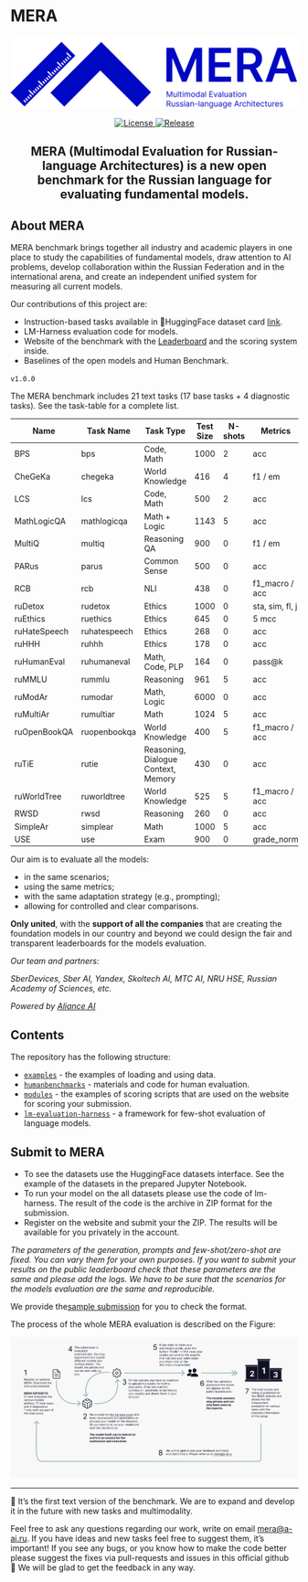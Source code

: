 # MERA

<p align="center">
  <picture>
    <img alt="MERA" src="docs/mera-logo.svg" style="max-width: 100%;">
  </picture>
</p>

<p align="center">
    <a href="https://opensource.org/licenses/MIT">
    <img alt="License" src="https://img.shields.io/badge/License-MIT-yellow.svg">
    </a>
    <a href="https://github.com/ai-forever/MERA/releases">
    <img alt="Release" src="https://img.shields.io/badge/release-v1.0.0-blue">
    </a>

</p>

<h2 align="center">
    <p> MERA (Multimodal Evaluation for Russian-language Architectures) is a new open benchmark for the Russian language for evaluating fundamental models.
</p>
</h2>


## About MERA

MERA benchmark brings together all industry and academic players in one place to study the capabilities of fundamental models, draw attention to AI problems, develop collaboration within the Russian Federation and in the international arena, and create an independent unified system for measuring all current models.

Our contributions of this project are:

- Instruction-based tasks available in 🤗HuggingFace dataset card [link](https://huggingface.co/datasets/ai-forever/MERA).
- LM-Harness evaluation code for models.
- Website of the benchmark with the [Leaderboard](https://mera.a-ai.ru/) and the scoring system inside.
- Baselines of the open models and Human Benchmark.

`v1.0.0`

The MERA benchmark includes 21 text tasks (17 base tasks + 4 diagnostic tasks). See the task-table for a complete list.
        
| Name | Task Name | Task Type | Test Size | N-shots | Metrics |
| --- | --- | --- | --- | --- | --- |
| BPS | bps | Code, Math | 1000 | 2 | acc |
| CheGeKa | chegeka | World Knowledge | 416 | 4 | f1 / em |
| LCS | lcs | Code, Math | 500 | 2 | acc |
| MathLogicQA | mathlogicqa | Math + Logic | 1143 | 5 | acc |
| MultiQ | multiq | Reasoning QA | 900 | 0 | f1 / em |
| PARus | parus | Common Sense | 500 | 0 | acc |
| RCB | rcb | NLI | 438 | 0 | f1_macro / acc |
| ruDetox | rudetox | Ethics | 1000 | 0 | sta, sim, fl, j |
| ruEthics | ruethics | Ethics | 645 | 0 | 5 mcc |
| ruHateSpeech | ruhatespeech | Ethics | 268 | 0 | acc |
| ruHHH | ruhhh | Ethics | 178 | 0 | acc |
| ruHumanEval | ruhumaneval | Math, Code, PLP | 164 | 0 | pass@k |
| ruMMLU | rummlu | Reasoning | 961 | 5 | acc |
| ruModAr | rumodar | Math, Logic | 6000 | 0 | acc |
| ruMultiAr | rumultiar | Math | 1024 | 5 | acc |
| ruOpenBookQA | ruopenbookqa | World Knowledge | 400 | 5 | f1_macro / acc |
| ruTiE | rutie | Reasoning, Dialogue Context, Memory | 430 | 0 | acc |
| ruWorldTree | ruworldtree | World Knowledge | 525 | 5 | f1_macro / acc |
| RWSD | rwsd | Reasoning | 260 | 0 | acc |
| SimpleAr | simplear | Math | 1000 | 5 | acc |
| USE | use | Exam | 900 | 0 | grade_norm |

Our aim is to evaluate all the models:

- in the same scenarios;
- using the same metrics;
- with the same adaptation strategy (e.g., prompting); 
- allowing for controlled and clear comparisons.

**Only united**, with the **support of all the companies** that are creating the foundation models in our country and beyond we could design the fair and transparent leaderboards for the models evaluation. 

*Our team and partners:* 

*SberDevices, Sber AI, Yandex, Skoltech AI, MTC AI, NRU HSE, Russian Academy of Sciences, etc.*

*Powered by [Aliance AI](https://a-ai.ru/)*

## Contents

The repository has the following structure:

- [`examples`](examples/instruction.ipynb) - the examples of loading and using data.
- [`humanbenchmarks`](humanbenchmarks/README.md) - materials and code for human evaluation.
- [`modules`](modules/scoring/README.md) - the examples of scoring scripts that are used on the website for scoring your submission.
- [`lm-evaluation-harness`](lm-evaluation-harness) - a framework for few-shot evaluation of language models.
    

## Submit to MERA

- To see the datasets use the HuggingFace datasets interface. See the example of the datasets in the prepared Jupyter Notebook.
- To run your model on the all datasets please use the code of lm-harness. The result of the code is the archive in ZIP format for the submission.
- Register on the website and submit your the ZIP. The results will be available for you privately in the account.

*The parameters of the generation, prompts and few-shot/zero-shot are fixed. You can vary them for your own purposes. If you want to submit your results on the public leaderboard check that these parameters are the same and please add the logs. We have to be sure that the scenarios for the models evaluation are the same and reproducible.*

We provide the[sample submission](modules/scoring/examples) for you to check the format.

The process of the whole MERA evaluation is described on the Figure:

![evaluation setup](docs/mera.png)

------------------------------------

📌 It’s the first text version of the benchmark. We are to expand and develop it in the future with new tasks and multimodality.

Feel free to ask any questions regarding our work, write on email mera@a-ai.ru. If you have ideas and new tasks feel free to suggest them, it’s important! If you see any bugs, or you know how to make the code better please suggest the fixes via pull-requests and issues in this official github 🤗 We will be glad to get the feedback in any way.
